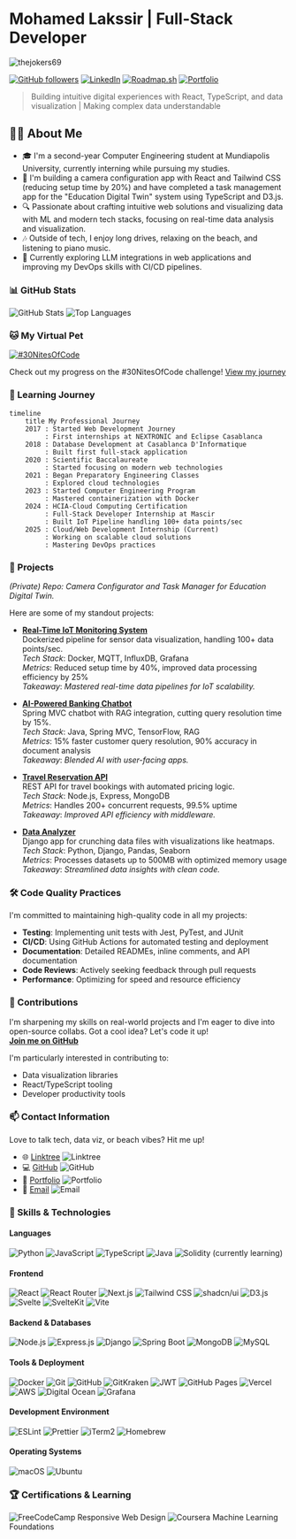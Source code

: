 # Mohamed Lakssir | Full-Stack Developer

<p align="left"> <img src="https://komarev.com/ghpvc/?username=thejokers69&label=Profile%20views&color=0e75b6&style=flat" alt="thejokers69" /> </p>

[![GitHub followers](https://img.shields.io/github/followers/thejokers69?style=social)](https://github.com/thejokers69)
[![LinkedIn](https://img.shields.io/badge/LinkedIn-Connect-blue)](https://linkedin.com/in/mohamed-lakssir-b6b4301a4/)
[![Roadmap.sh](https://roadmap.sh/card/tall/67a29f6ef863343482fe2f28?variant=dark)](https://roadmap.sh)
[![Portfolio](https://img.shields.io/badge/Portfolio-thejokers69.tech-green)](https://thejokers69.tech)

> Building intuitive digital experiences with React, TypeScript, and data visualization | Making complex data understandable

## 👨‍💻 About **Me**

- 🎓 I'm a second-year Computer Engineering student at Mundiapolis University, currently interning while pursuing my studies.
- 🌱 I'm building a camera configuration app with React and Tailwind CSS (reducing setup time by 20%) and have completed a task management app for the "Education Digital Twin" system using TypeScript and D3.js.
- 🔍 Passionate about crafting intuitive web solutions and visualizing data with ML and modern tech stacks, focusing on real-time data analysis and visualization.
- 🎶 Outside of tech, I enjoy long drives, relaxing on the beach, and listening to piano music.
- 🚀 Currently exploring LLM integrations in web applications and improving my DevOps skills with CI/CD pipelines.

### 📊 GitHub Stats

![GitHub Stats](https://github-readme-stats.vercel.app/api?username=thejokers69&show_icons=true&theme=tokyonight)
![Top Languages](https://github-readme-stats.vercel.app/api/top-langs/?username=thejokers69&layout=compact&theme=tokyonight)

### 🐱 My Virtual Pet

[![#30NitesOfCode](https://www.codedex.io/api/petStatus?user=Thejokers69ML)](https://www.codedex.io/@Thejokers69ML/30-nites-of-code)

Check out my progress on the #30NitesOfCode challenge! [View my journey](https://www.codedex.io/@Thejokers69ML/30-nites-of-code)

### 🚀 Learning Journey

```mermaid
timeline
    title My Professional Journey
    2017 : Started Web Development Journey
         : First internships at NEXTRONIC and Eclipse Casablanca
    2018 : Database Development at Casablanca D'Informatique
         : Built first full-stack application
    2020 : Scientific Baccalaureate
         : Started focusing on modern web technologies
    2021 : Began Preparatory Engineering Classes
         : Explored cloud technologies
    2023 : Started Computer Engineering Program
         : Mastered containerization with Docker
    2024 : HCIA-Cloud Computing Certification
         : Full-Stack Developer Internship at Mascir
         : Built IoT Pipeline handling 100+ data points/sec
    2025 : Cloud/Web Development Internship (Current)
         : Working on scalable cloud solutions
         : Mastering DevOps practices
```

### 🌟 Projects

*(Private) Repo: Camera Configurator and Task Manager for Education Digital Twin.*

Here are some of my standout projects:

- **[Real-Time IoT Monitoring System](https://github.com/thejokers69/Dockerized-IoT-Dataflow)**  
  Dockerized pipeline for sensor data visualization, handling 100+ data points/sec.  
  *Tech Stack*: Docker, MQTT, InfluxDB, Grafana  
  *Metrics*: Reduced setup time by 40%, improved data processing efficiency by 25%  
  *Takeaway*: *Mastered real-time data pipelines for IoT scalability.*  
  
- **[AI-Powered Banking Chatbot](https://github.com/thejokers69/E-bank-Chatbot)**  
  Spring MVC chatbot with RAG integration, cutting query resolution time by 15%.  
  *Tech Stack*: Java, Spring MVC, TensorFlow, RAG  
  *Metrics*: 15% faster customer query resolution, 90% accuracy in document analysis  
  *Takeaway*: *Blended AI with user-facing apps.*

- **[Travel Reservation API](https://github.com/thejokers69/travel-reservation-api)**  
  REST API for travel bookings with automated pricing logic.  
  *Tech Stack*: Node.js, Express, MongoDB  
  *Metrics*: Handles 200+ concurrent requests, 99.5% uptime  
  *Takeaway*: *Improved API efficiency with middleware.*

- **[Data Analyzer](https://github.com/thejokers69/analyseur_donnees)**  
  Django app for crunching data files with visualizations like heatmaps.  
  *Tech Stack*: Python, Django, Pandas, Seaborn  
  *Metrics*: Processes datasets up to 500MB with optimized memory usage  
  *Takeaway*: *Streamlined data insights with clean code.*

### 🛠️ Code Quality Practices

I'm committed to maintaining high-quality code in all my projects:

- **Testing**: Implementing unit tests with Jest, PyTest, and JUnit
- **CI/CD**: Using GitHub Actions for automated testing and deployment
- **Documentation**: Detailed READMEs, inline comments, and API documentation
- **Code Reviews**: Actively seeking feedback through pull requests
- **Performance**: Optimizing for speed and resource efficiency

### 🤝 Contributions

I'm sharpening my skills on real-world projects and I'm eager to dive into open-source collabs. Got a cool idea? Let's code it up!  
**[Join me on GitHub](https://github.com/thejokers69)**

I'm particularly interested in contributing to:

- Data visualization libraries
- React/TypeScript tooling
- Developer productivity tools

### 📫 Contact Information

Love to talk tech, data viz, or beach vibes? Hit me up!  

- 🌐 [Linktree](https://linktr.ee/MohamedLakssir) ![Linktree](https://img.shields.io/badge/linktree-39E09B?style=for-the-badge&logo=linktree&logoColor=white)
- 💻 [GitHub](https://github.com/thejokers69) ![GitHub](https://img.shields.io/badge/GitHub-100000?style=for-the-badge&logo=github&logoColor=white)
- 🔗 [Portfolio](https://www.thejokers69.tech) ![Portfolio](https://img.shields.io/badge/Portfolio-255E63?style=for-the-badge&logo=About.me&logoColor=white)
- 📧 [Email](mailto:contact@thejokers69.tech) ![Email](https://img.shields.io/badge/Email-D14836?style=for-the-badge&logo=gmail&logoColor=white)

### 🔧 Skills & Technologies

#### Languages

![Python](https://img.shields.io/badge/Python-FFD43B?style=for-the-badge&logo=python&logoColor=blue)
![JavaScript](https://img.shields.io/badge/JavaScript-323330?style=for-the-badge&logo=javascript&logoColor=F7DF1E)
![TypeScript](https://img.shields.io/badge/TypeScript-007ACC?style=for-the-badge&logo=typescript&logoColor=white)
![Java](https://img.shields.io/badge/Java-ED8B00?style=for-the-badge&logo=java&logoColor=white)
![Solidity](https://img.shields.io/badge/Solidity-e6e6e6?style=for-the-badge&logo=solidity&logoColor=black) (currently learning)

#### Frontend

![React](https://img.shields.io/badge/React-20232A?style=for-the-badge&logo=react&logoColor=61DAFB)
![React Router](https://img.shields.io/badge/React_Router-CA4245?style=for-the-badge&logo=react-router&logoColor=white)
![Next.js](https://img.shields.io/badge/next%20js-000000?style=for-the-badge&logo=nextdotjs&logoColor=white)
![Tailwind CSS](https://img.shields.io/badge/Tailwind_CSS-38B2AC?style=for-the-badge&logo=tailwind-css&logoColor=white)
![shadcn/ui](https://img.shields.io/badge/shadcn%2Fui-000000?style=for-the-badge&logo=shadcnui&logoColor=white)
![D3.js](https://img.shields.io/badge/d3%20js-F9A03C?style=for-the-badge&logo=d3.js&logoColor=white)
![Svelte](https://img.shields.io/badge/Svelte-4A4A55?style=for-the-badge&logo=svelte&logoColor=FF3E00)
![SvelteKit](https://img.shields.io/badge/SvelteKit-FF3E00?style=for-the-badge&logo=Svelte&logoColor=white)
![Vite](https://img.shields.io/badge/Vite-B73BFE?style=for-the-badge&logo=vite&logoColor=FFD62E)

#### Backend & Databases

![Node.js](https://img.shields.io/badge/Node%20js-339933?style=for-the-badge&logo=nodedotjs&logoColor=white)
![Express.js](https://img.shields.io/badge/Express%20js-000000?style=for-the-badge&logo=express&logoColor=white)
![Django](https://img.shields.io/badge/Django-092E20?style=for-the-badge&logo=django&logoColor=green)
![Spring Boot](https://img.shields.io/badge/Spring_Boot-6DB33F?style=for-the-badge&logo=spring-boot&logoColor=white)
![MongoDB](https://img.shields.io/badge/MongoDB-4EA94B?style=for-the-badge&logo=mongodb&logoColor=white)
![MySQL](https://img.shields.io/badge/MySQL-005C84?style=for-the-badge&logo=mysql&logoColor=white)

#### Tools & Deployment

![Docker](https://img.shields.io/badge/Docker-2CA5E0?style=for-the-badge&logo=docker&logoColor=white)
![Git](https://img.shields.io/badge/Git-F05032?style=for-the-badge&logo=git&logoColor=white)
![GitHub](https://img.shields.io/badge/GitHub-100000?style=for-the-badge&logo=github&logoColor=white)
![GitKraken](https://img.shields.io/badge/GitKraken-179287?style=for-the-badge&logo=GitKraken&logoColor=white)
![JWT](https://img.shields.io/badge/JWT-000000?style=for-the-badge&logo=JSON%20web%20tokens&logoColor=white)
![GitHub Pages](https://img.shields.io/badge/GitHub%20Pages-222222?style=for-the-badge&logo=GitHub%20Pages&logoColor=white)
![Vercel](https://img.shields.io/badge/Vercel-000000?style=for-the-badge&logo=vercel&logoColor=white)
![AWS](https://img.shields.io/badge/AWS-232F3E?style=for-the-badge&logo=amazon-aws&logoColor=white)
![Digital Ocean](https://img.shields.io/badge/Digital_Ocean-0080FF?style=for-the-badge&logo=digitalocean&logoColor=white)
![Grafana](https://img.shields.io/badge/Grafana-F2F4F9?style=for-the-badge&logo=grafana&logoColor=orange&labelColor=F2F4F9)

#### Development Environment

![ESLint](https://img.shields.io/badge/eslint-3A33D1?style=for-the-badge&logo=eslint&logoColor=white)
![Prettier](https://img.shields.io/badge/prettier-1A2C34?style=for-the-badge&logo=prettier&logoColor=F7BA3E)
![iTerm2](https://img.shields.io/badge/iTerm2-000000?style=for-the-badge&logo=iterm2&logoColor=white)
![Homebrew](https://img.shields.io/badge/homebrew-FBB040?style=for-the-badge&logo=homebrew&logoColor=white)

#### Operating Systems

![macOS](https://img.shields.io/badge/mac%20os-000000?style=for-the-badge&logo=apple&logoColor=white)
![Ubuntu](https://img.shields.io/badge/Ubuntu-E95420?style=for-the-badge&logo=ubuntu&logoColor=white)

### 🏆 Certifications & Learning

![FreeCodeCamp](https://img.shields.io/badge/FreeCodeCamp-0A0A23?style=for-the-badge&logo=freecodecamp&logoColor=white) Responsive Web Design
![Coursera](https://img.shields.io/badge/Coursera-0056D2?style=for-the-badge&logo=Coursera&logoColor=white) Machine Learning Foundations
